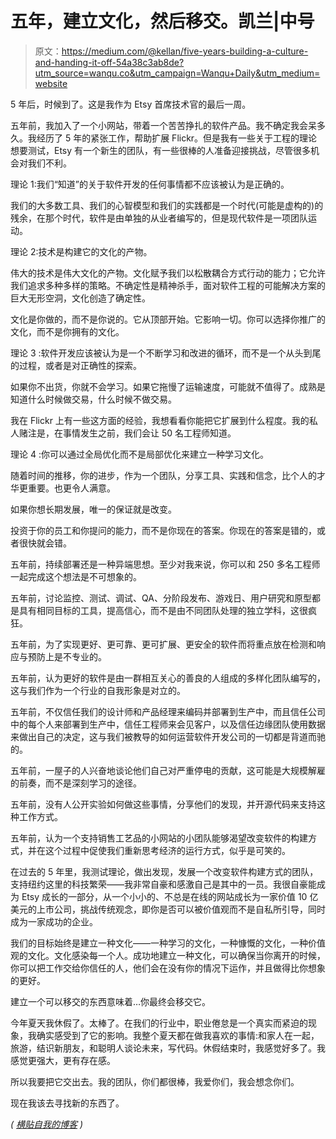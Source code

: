 # 五年，建立文化，然后移交。凯兰|中号

> 原文：<https://medium.com/@kellan/five-years-building-a-culture-and-handing-it-off-54a38c3ab8de?utm_source=wanqu.co&utm_campaign=Wanqu+Daily&utm_medium=website>

5 年后，时候到了。这是我作为 Etsy 首席技术官的最后一周。

五年前，我加入了一个小网站，带着一个苦苦挣扎的软件产品。我不确定我会呆多久。我经历了 5 年的紧张工作，帮助扩展 Flickr。但是我有一些关于工程的理论想要测试，Etsy 有一个新生的团队，有一些很棒的人准备迎接挑战，尽管很多机会对我们不利。

理论 1:我们“知道”的关于软件开发的任何事情都不应该被认为是正确的。

我们的大多数工具、我们的心智模型和我们的实践都是一个时代(可能是虚构的)的残余，在那个时代，软件是由单独的从业者编写的，但是现代软件是一项团队运动。

理论 2:技术是构建它的文化的产物。

伟大的技术是伟大文化的产物。文化赋予我们以松散耦合方式行动的能力；它允许我们追求多种多样的策略。不确定性是精神杀手，面对软件工程的可能解决方案的巨大无形空洞，文化创造了确定性。

文化是你做的，而不是你说的。它从顶部开始。它影响一切。你可以选择你推广的文化，而不是你拥有的文化。

理论 3 :软件开发应该被认为是一个不断学习和改进的循环，而不是一个从头到尾的过程，或者是对正确性的探索。

如果你不出货，你就不会学习。如果它拖慢了运输速度，可能就不值得了。成熟是知道什么时候做交易，什么时候不做交易。

我在 Flickr 上有一些这方面的经验，我想看看你能把它扩展到什么程度。我的私人赌注是，在事情发生之前，我们会让 50 名工程师知道。

理论 4 :你可以通过全局优化而不是局部优化来建立一种学习文化。

随着时间的推移，你的进步，作为一个团队，分享工具、实践和信念，比个人的才华更重要。也更令人满意。

如果你想长期发展，唯一的保证就是改变。

投资于你的员工和你提问的能力，而不是你现在的答案。你现在的答案是错的，或者很快就会错。

五年前，持续部署还是一种异端思想。至少对我来说，你可以和 250 多名工程师一起完成这个想法是不可想象的。

五年前，讨论监控、测试、调试、QA、分阶段发布、游戏日、用户研究和原型都是具有相同目标的工具，提高信心，而不是由不同团队处理的独立学科，这很疯狂。

五年前，为了实现更好、更可靠、更可扩展、更安全的软件而将重点放在检测和响应与预防上是不专业的。

五年前，认为更好的软件是由一群相互关心的善良的人组成的多样化团队编写的，这与我们作为一个行业的自我形象是对立的。

五年前，不仅信任我们的设计师和产品经理来编码并部署到生产中，而且信任公司中的每个人来部署到生产中，信任工程师来会见客户，以及信任边缘团队使用数据来做出自己的决定，这与我们被教导的如何运营软件开发公司的一切都是背道而驰的。

五年前，一屋子的人兴奋地谈论他们自己对严重停电的贡献，这可能是大规模解雇的前奏，而不是深刻学习的途径。

五年前，没有人公开实验如何做这些事情，分享他们的发现，并开源代码来支持这种工作方式。

五年前，认为一个支持销售工艺品的小网站的小团队能够渴望改变软件的构建方式，并在这个过程中促使我们重新思考经济的运行方式，似乎是可笑的。

在过去的 5 年里，我测试理论，做出发现，发展一个改变软件构建方式的团队，支持纽约这里的科技繁荣——我非常自豪和感激自己是其中的一员。我很自豪能成为 Etsy 成长的一部分，从一个小小的、不总是在线的网站成长为一家价值 10 亿美元的上市公司，挑战传统观念，即你是否可以被价值观而不是自私所引导，同时成为一家成功的企业。

我们的目标始终是建立一种文化——一种学习的文化，一种慷慨的文化，一种价值观的文化。文化感染每一个人。成功地建立一种文化，可以确保当你离开的时候，你可以把工作交给你信任的人，他们会在没有你的情况下运作，并且做得比你想象的更好。

建立一个可以移交的东西意味着…你最终会移交它。

今年夏天我休假了。太棒了。在我们的行业中，职业倦怠是一个真实而紧迫的现象，我确实感受到了它的影响。我整个夏天都在做我喜欢的事情:和家人在一起，旅游，结识新朋友，和聪明人谈论未来，写代码。休假结束时，我感觉好多了。我感觉更强大，更有存在感。

所以我要把它交出去。我的团队，你们都很棒，我爱你们，我会想念你们。

现在我该去寻找新的东西了。

*(* [*横贴自我的博客*](http://laughingmeme.org/2015/08/31/five-years-building-a-culture-and-handing-it-off/) *)*